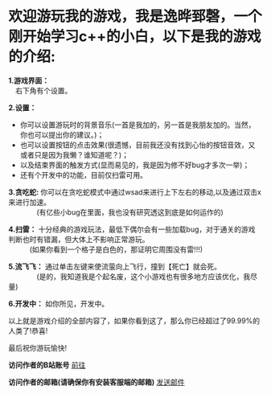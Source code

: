 <!DOCTYPE html>
<meta charset="UTF-8">
<html>
    <head>
        <title>html tutorial</title>
    </head>
    <body>
        <h1>欢迎游玩我的游戏，我是逸晔郅磬，一个刚开始学习c++的小白，以下是我的游戏的介绍:</h1>
        <p>
            <strong>1.游戏界面：</strong>
            <br>&emsp;右下角有个设置。
        </p>
        <p>
            <strong>2.设置：</strong>
            <ul>
                <li>你可以设置游玩时的背景音乐(一首是我加的，另一首是我朋友加的。当然，你也可以提出你的建议。)；</li>
                <li>也可以设置按钮的点击效果(很遗憾，目前我还没有找到心怡的按钮音效，又或者只是因为我懒？谁知道呢？)；</li>
                <li>以及结束界面的触发方式(显而易见的，我是因为修不好bug才多次一举)；</li>
                <li>还有个开发中的功能，目前仅扫雷可用。</li>
            </ul>
        </p>
        <p>
            <strong>3.贪吃蛇:</strong>
            你可以在贪吃蛇模式中通过wsad来进行上下左右的移动,以及通过双击x来进行加速。
            <br>&emsp;&emsp;&emsp;&emsp;(有亿些小bug在里面，我也没有研究透这到底是如何运作的)
        </p>
        <p>
            <strong>4.扫雷：</strong>
            十分经典的游戏玩法，最低下偶尔会有一些加载bug，对于通关的游戏判断也时有错漏，但大体上不影响正常游玩。
            <br>&emsp;&emsp;&emsp;(如果你看到一个格子是白色的，那证明它周围没有雷!!!)
        </p>
        <p>
            <strong>5.流飞飞：</strong>
            通过单击左键来使流萤向上飞行，撞到【死亡】就会死。
            <br>&emsp;&emsp;&emsp;&emsp;(是的，我知道我是个起名废，这个小游戏也有很多地方应该优化，我尽量)
        </p>
        <p>
            <strong>6.开发中：</strong>
            如你所见，开发中。
        </p>
        <p>
            以上就是游戏介绍的全部内容了，如果你看到这了，那么你已经超过了99.99%的人类了!恭喜!
        </p>
        <p>
            最后祝你游玩愉快!
        </p>
        <p>
            <strong>访问作者的B站账号</strong>
            <a href="https://space.bilibili.com/696536561?spm_id_from=333.1007.0.0" target="_blank">前往</a>
        </p>
        <p>
            <strong>访问作者的邮箱(请确保你有安装客服端的邮箱)</strong>
            <a href="mailto:yiyezhiqing114514@qq.com">发送邮件</a>
        </p>
    </body>



</html>
